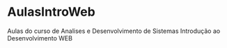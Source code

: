 # AulasIntroWeb
 Aulas do curso de Analises e Desenvolvimento de Sistemas
 Introdução ao Desenvolvimento WEB

